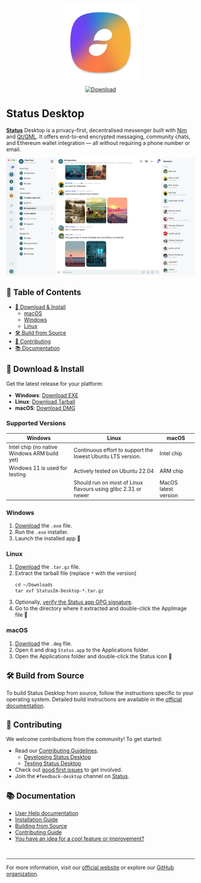 <div align="center">
    <img src="status.png" alt="status logo" width="200" />

[![Download](https://img.shields.io/github/v/release/status-im/status-desktop?label=Download)](https://github.com/status-im/status-desktop/releases/latest)

</div>

# Status Desktop

[**Status**](https://status.app/) Desktop is a privacy-first, decentralised messenger built with [Nim](https://nim-lang.org/) and [Qt/QML](https://doc.qt.io/qt-5/qmlapplications.html). It offers end-to-end encrypted messaging, community chats, and Ethereum wallet integration — all without requiring a phone number or email.

![Status Desktop Screenshot](screenshot.png)


## 📑 Table of Contents

- [🚀 Download & Install](#-download--install)
  - [macOS](#macos)
  - [Windows](#windows)
  - [Linux](#linux)
- [🛠️ Build from Source](#%EF%B8%8F-build-from-source)
- [🤝 Contributing](#-contributing)
- [📚 Documentation](#-documentation)

## 🚀 Download & Install

Get the latest release for your platform:

- **Windows**: [Download EXE](https://github.com/status-im/status-desktop/releases/latest)
- **Linux**: [Download Tarball](https://github.com/status-im/status-desktop/releases/latest)
- **macOS**: [Download DMG](https://github.com/status-im/status-desktop/releases/latest)

### Supported Versions

|Windows|Linux|macOS|
| --- | --- | --- |
| Intel chip (no native Windows ARM build yet) | Continuous effort to support the lowest Ubuntu LTS version. | Intel chip |
| Windows 11 is used for testing | Actively tested on Ubuntu 22.04 | ARM chip |
| | Should run on most of Linux flavours using glibc 2.31 or newer  | MacOS latest version |

### Windows

1. [Download](https://github.com/status-im/status-desktop/releases/latest) the `.exe` file.
2. Run the `.exe` installer.
3. Launch the installed app 🎉

### Linux

1. [Download](https://github.com/status-im/status-desktop/releases/latest) the `.tar.gz` file.
2. Extract the tarball file (replace `*` with the version)
    ```shell
    cd ~/Downloads
    tar xvf StatusIm-Desktop-*.tar.gz
    ```
3. Optionally, [verify the Status app GPG signature](https://status.app/help/getting-started/download-status-for-linux#verify-the-status-app-gpg-signature).
4. Go to the directory where it extracted and double-click the AppImage file 🎉

### macOS

1. [Download](https://github.com/status-im/status-desktop/releases/latest) the `.dmg` file.
2. Open it and drag `Status.app` to the Applications folder.
3. Open the Applications folder and double-click the Status icon 🎉


## 🛠️ Build from Source

<!-- TODO Move building docs to Github -->

To build Status Desktop from source, follow the instructions specific to your operating system. Detailed build instructions are available in the [official documentation](https://zealous-polka-dc7.notion.site/Building-ca1db4fb3baf4f15bab8da717832b743?pvs=74).


## 🤝 Contributing

We welcome contributions from the community! To get started:

<!-- TODO Improve the conributing guide to be more about how to contribute -->
<!-- rename the current one to a style guide -->
<!-- TODO add guide on how to translate -->
<!-- TODO Create a guide per persona in the contributing guide -->

- Read our [Contributing Guidelines](CONTRIBUTING.md).
  - [Developing Status Desktop](CONTRIBUTING.md#️-developing)
  - [Testing Status Desktop](CONTRIBUTING.md#-desktop-status-app-community-testing)
- Check out [good first issues](https://github.com/status-im/status-desktop/contribute) to get involved.
- Join the `#feedback-desktop` channel on [Status](hhttps://status.app/cc/G-EAAORobqgnsUPSVCLaSJr855iXTIdQiY1Q0ckBe8dWWEBpUAs9s8DTjWEpvsmpE83Izx1JWQuZrWWKUoxiXCwdtB-wPBzyvv_n9a0F61xTaPZE7BEJDC7Ly_WcmQ4tHRAKnPfXE_JUtEX_3NhnXQN0eh4ue0D77dWvaDpDrSi0U0CaGLZ-pqD_iV0z9RMFE2LKulDZdwL40etJ8lxjyTFoxS0lUhdWKinIOk8qBmJJpCmsqMrSklEU#zQ3shZeEJqTC1xhGUjxuS4rtHSrhJ8vUYp64v6qWkLpvdy9L9).


## 📚 Documentation

<!-- TODO Add architecture documentation -->

- [User Help documentation](https://status.app/help)
- [Installation Guide](https://status.app/help/getting-started#for-new-users)
- [Building from Source](https://zealous-polka-dc7.notion.site/Building-ca1db4fb3baf4f15bab8da717832b743?pvs=74)
- [Contributing Guide](CONTRIBUTING.md)
- [You have an idea for a cool feature or improvement?](https://discuss.status.app/c/features/51)


&nbsp;

---

For more information, visit our [official website](https://status.app/) or explore our [GitHub organization](https://github.com/status-im).


